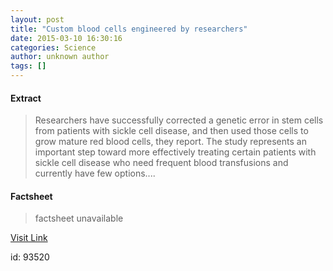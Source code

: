 ```yaml
---
layout: post
title: "Custom blood cells engineered by researchers"
date: 2015-03-10 16:30:16
categories: Science
author: unknown author
tags: []
---
```



#### Extract
>Researchers have successfully corrected a genetic error in stem cells from patients with sickle cell disease, and then used those cells to grow mature red blood cells, they report. The study represents an important step toward more effectively treating certain patients with sickle cell disease who need frequent blood transfusions and currently have few options....

#### Factsheet
>factsheet unavailable

[Visit Link](http://feeds.sciencedaily.com/~r/sciencedaily/~3/uS_0piKgDlQ/150310123016.htm)

id:   93520
